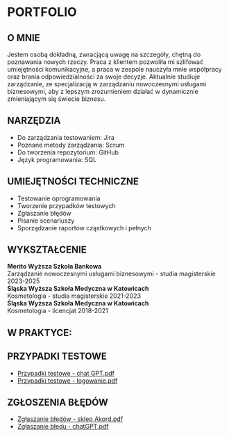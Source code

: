 # **PORTFOLIO**
## **O MNIE**
Jestem osobą dokładną, zwracjącą uwagę na szczegóły, chętną do poznawania nowych rzeczy. Praca z klientem pozwoliła mi szlifować umiejętności komunikacyjne, a praca w zespole nauczyła mnie współpracy oraz brania odpowiedzialności za swoje decyzje. Aktualnie studiuje zarządzanie, ze specjalizacją w zarządzaniu nowoczesnymi usługami biznesowymi, aby z lepszym zrozumieniem działać w dynamicznie zmieniającym się świecie biznesu.
## **NARZĘDZIA**
* Do zarządzania testowaniem: Jira
* Poznane metody zarządzania: Scrum
* Do tworzenia repozytorium: GitHub
* Język programowania: SQL
## **UMIEJĘTNOŚCI TECHNICZNE**
* Testowanie oprogramowania
* Tworzenie przypadków testowych
* Zgłaszanie błędów
* Pisanie scenariuszy
* Sporządzanie raportów cząstkowych i pełnych
## **WYKSZTAŁCENIE**  
**Merito Wyższa Szkoła Bankowa**  
Zarządzanie nowoczesnymi usługami biznesowymi - studia magisterskie
2023-2025  
**Śląska Wyższa Szkoła Medyczna w
Katowicach**  
Kosmetologia - studia magisterskie 2021-2023  
**Śląska Wyższa Szkoła Medyczna w
Katowicach**  
Kosmetologia - licencjat 2018-2021
## **W PRAKTYCE:**
## **PRZYPADKI TESTOWE**
* [Przypadki testowe - chat GPT.pdf](https://github.com/KulAgata/portfolio/blob/main/Przypadki%20testowe%20-%20chat%20GPT.pdf)
* [Przypadki testowe - logowanie.pdf](https://github.com/KulAgata/portfolio/blob/main/Przypadki%20testowe%20-%20logowanie.pdf)
## **ZGŁOSZENIA BŁĘDÓW**
* [Zgłaszanie błędów - sklep Akord.pdf](https://github.com/KulAgata/portfolio/blob/main/Zg%C5%82aszanie%20b%C5%82e%CC%A8do%CC%81w%20-%20sklep%20Akord.pdf)
* [Zgłaszanie błędu - chatGPT.pdf](https://github.com/KulAgata/portfolio/blob/main/Zg%C5%82aszanie%20b%C5%82e%CC%A8du%20-%20chatGPT.pdf)
